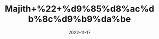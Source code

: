 ---
title: 'Majith+%22+%d9%85%d8%ac%db%8c%d9%b9%da%be'
date: '2022-11-17' 
metatag: '' 
inventory: '0' 
draft: false 
# meta description 
shortDescripton: 'Rubia+Cordifolia+Roots+%22+Manjith+is+an+effective+herb+to+promote+healthy+liver+function.+This+is+because+it+helps+to+improve+the+digestive+fire+that+makes+digestion+easy+and+reduces+the+load+on+the+liver.'
description: 'Herbs+%d8%ac%da%91%db%8c+%d8%a8%d9%88%d9%b9%db%8c'
longdescription: ''
tags: ''
brand: ''
subCategory: ''
unit: '10 gm-Pk'
sellCount: '0'
featured: True
# product Price
price: '30.0'
# Product Short Description
shortDescription: 'Rubia+Cordifolia+Roots+%22+Manjith+is+an+effective+herb+to+promote+healthy+liver+function.+This+is+because+it+helps+to+improve+the+digestive+fire+that+makes+digestion+easy+and+reduces+the+load+on+the+liver.'
productID: '7A5E9CD4-BE26-ED11-9968-005056B3A416'
type: 'products'
category: 'Herbs+%d8%ac%da%91%db%8c+%d8%a8%d9%88%d9%b9%db%8c' 
thumnailproduct: 'https://eraconnect.blob.core.windows.net/product-images/aminsaddiquidawakhana/7A5E9CD4-BE26-ED11-9968-005056B3A416.webp' 
images:
  - image: 'https://eraconnect.blob.core.windows.net/product-images/aminsaddiquidawakhana/7A5E9CD4-BE26-ED11-9968-005056B3A416.webp'  
Variants:
---
